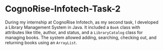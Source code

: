 # CognoRise-Infotech-Task-2
During my internship at CognoRise Infotech, as my second task, I developed a Library Management System in Java. It included a `Book` class with attributes like title, author, and status, and a `LibraryCatalog` class for managing books. The system allowed adding, searching, checking out, and returning books using an `ArrayList`.
